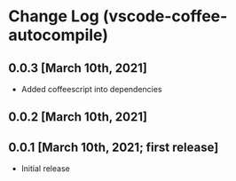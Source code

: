# Change Log (vscode-coffee-autocompile)
## 0.0.3 [March 10th, 2021]

- Added coffeescript into dependencies
## 0.0.2 [March 10th, 2021]

## 0.0.1 [March 10th, 2021; first release]

- Initial release